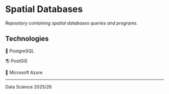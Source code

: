 # Spatial Databases
*Repository containing spatial databases queries and programs.*

## Technologies

:blue_book: PostgreSQL

:earth_americas: PostGIS

:rat: Microsoft Azure

---

Data Science 2025/26
